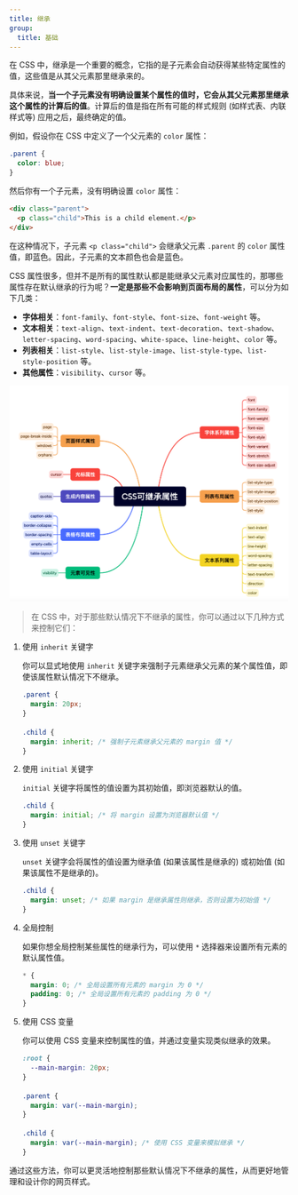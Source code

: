 ```yaml
---
title: 继承
group:
  title: 基础
---
```


在 CSS 中，继承是一个重要的概念，它指的是子元素会自动获得某些特定属性的值，这些值是从其父元素那里继承来的。

具体来说，**当一个子元素没有明确设置某个属性的值时，它会从其父元素那里继承这个属性的计算后的值**。计算后的值是指在所有可能的样式规则 (如样式表、内联样式等) 应用之后，最终确定的值。

例如，假设你在 CSS 中定义了一个父元素的 `color` 属性：

```css
.parent {
  color: blue;
}
```

然后你有一个子元素，没有明确设置 `color` 属性：

```html
<div class="parent">
  <p class="child">This is a child element.</p>
</div>
```

在这种情况下，子元素 `<p class="child">` 会继承父元素 `.parent` 的 `color` 属性值，即蓝色。因此，子元素的文本颜色也会是蓝色。

CSS 属性很多，但并不是所有的属性默认都是能继承父元素对应属性的，那哪些属性存在默认继承的行为呢？**一定是那些不会影响到页面布局的属性**，可以分为如下几类：

- **字体相关**：`font-family`、`font-style`、`font-size`、`font-weight` 等。
- **文本相关**：`text-align`、`text-indent`、`text-decoration`、`text-shadow`、`letter-spacing`、`word-spacing`、`white-space`、`line-height`、`color` 等。
- **列表相关**：`list-style`、`list-style-image`、`list-style-type`、`list-style-position` 等。
- **其他属性**：`visibility`、`cursor` 等。

![20240610014039](https://raw.githubusercontent.com/chuenwei0129/my-picgo-repo/master/me/20240610014039.png)

> 在 CSS 中，对于那些默认情况下不继承的属性，你可以通过以下几种方式来控制它们：

1. 使用 `inherit` 关键字

   你可以显式地使用 `inherit` 关键字来强制子元素继承父元素的某个属性值，即使该属性默认情况下不继承。

   ```css
   .parent {
     margin: 20px;
   }

   .child {
     margin: inherit; /* 强制子元素继承父元素的 margin 值 */
   }
   ```

2. 使用 `initial` 关键字

   `initial` 关键字将属性的值设置为其初始值，即浏览器默认的值。

   ```css
   .child {
     margin: initial; /* 将 margin 设置为浏览器默认值 */
   }
   ```

3. 使用 `unset` 关键字

   `unset` 关键字会将属性的值设置为继承值 (如果该属性是继承的) 或初始值 (如果该属性不是继承的)。

   ```css
   .child {
     margin: unset; /* 如果 margin 是继承属性则继承，否则设置为初始值 */
   }
   ```

4. 全局控制

   如果你想全局控制某些属性的继承行为，可以使用 `*` 选择器来设置所有元素的默认属性值。

   ```css
   * {
     margin: 0; /* 全局设置所有元素的 margin 为 0 */
     padding: 0; /* 全局设置所有元素的 padding 为 0 */
   }
   ```

5. 使用 CSS 变量

   你可以使用 CSS 变量来控制属性的值，并通过变量实现类似继承的效果。

   ```css
   :root {
     --main-margin: 20px;
   }

   .parent {
     margin: var(--main-margin);
   }

   .child {
     margin: var(--main-margin); /* 使用 CSS 变量来模拟继承 */
   }
   ```

通过这些方法，你可以更灵活地控制那些默认情况下不继承的属性，从而更好地管理和设计你的网页样式。

